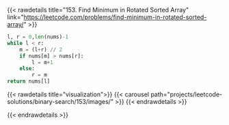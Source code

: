 {{< rawdetails title="153. Find Minimum in Rotated Sorted Array" link="https://leetcode.com/problems/find-minimum-in-rotated-sorted-array/" >}}

```python
l, r = 0,len(nums)-1
while l < r:
    m = (l+r) // 2
    if nums[m] > nums[r]:
        l = m+1
    else:
        r = m
return nums[l]
```

{{< rawdetails title="visualization">}}
{{< carousel path="projects/leetcode-solutions/binary-search/153/images/" >}}
{{< endrawdetails >}}



{{< endrawdetails >}}